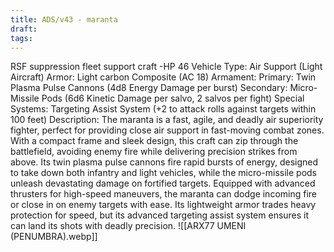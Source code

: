 ```yaml
---
title: ADS/v43 - maranta
draft: 
tags:
---
```

RSF suppression fleet support craft -HP 46
Vehicle Type: Air Support (Light Aircraft)
Armor: Light carbon Composite (AC 18)
Armament:
Primary: Twin Plasma Pulse Cannons (4d8 Energy Damage per burst)
Secondary: Micro-Missile Pods (6d6 Kinetic Damage per salvo, 2 salvos per fight)
Special Systems:
Targeting Assist System (+2 to attack rolls against targets within 100 feet)
Description:
The maranta is a fast, agile, and deadly air superiority fighter, perfect for providing close air support in fast-moving combat zones. With a compact frame and sleek design, this craft can zip through the battlefield, avoiding enemy fire while delivering precision strikes from above. Its twin plasma pulse cannons fire rapid bursts of energy, designed to take down both infantry and light vehicles, while the micro-missile pods unleash devastating damage on fortified targets.
Equipped with advanced thrusters for high-speed maneuvers, the maranta can dodge incoming fire or close in on enemy targets with ease. Its lightweight armor trades heavy protection for speed, but its advanced targeting assist system ensures it can land its shots with deadly precision.
![[ARX77 UMENI (PENUMBRA).webp]]